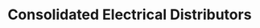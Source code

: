 ---
title: "Consolidated Electrical Distributors"
url: /redwood-city/consolidated-electrical-distributors/
shop: Elektrisch
---